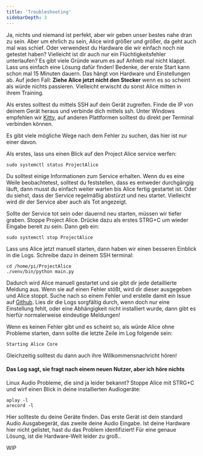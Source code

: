```yaml
---
title: 'Troubleshooting'
sidebarDepth: 3
---
```


Ja, nichts und niemand ist perfekt, aber wir geben unser bestes nahe dran zu sein. Aber um ehrlich zu sein, Alice wird größer und größer, da geht auch mal was schief. Oder verwendest du Hardware die wir einfach noch nie getestet haben? Vielleicht ist dir auch nur ein Flüchtigkeitsfehler unterlaufen? Es gibt viele Gründe warum es auf Anhieb mal nicht klappt. Lass uns einfach eine Lösung dafür finden!
Bedenke, der erste Start kann schon mal 15 Minuten dauern. Das hängt von Hardware und Einstellungen ab. Auf jeden Fall: **Ziehe Alice jetzt nicht den Stecker** wenn es so scheint als würde nichts passieren. Vielleicht erwischt du sonst Alice mitten in ihrem Training.

Als erstes solltest du mittels SSH auf dein Gerät zugreifen. Finde die IP von deinem Gerät heraus und verbinde dich mittels ssh. Unter Windows empfehlen wir [Kitty](https://www.9bis.net/kitty/#!pages/download.md), auf anderen Plattformen solltest du direkt per Terminal verbinden können.

Es gibt viele mögliche Wege nach dem Fehler zu suchen, das hier ist nur einer davon.

Als erstes, lass uns einen Blick auf den Project Alice service werfen:

`sudo systemctl status ProjectAlice`

Du solltest einige Informationen zum Service erhalten. Wenn du es eine Weile beobachtetest, solltest du feststellen, dass es entweder durchgängig läuft, dann musst du einfach weiter warten bis Alice fertig gestartet ist. Oder du siehst, dass der Service regelmäßig abstürzt und neu startet. Vielleicht wird dir der Service aber auch als Tot angezeigt.

Sollte der Service tot sein oder dauernd neu starten, müssen wir tiefer graben. Stoppe Project Alice. Drücke dazu als erstes STRG+C um wieder Eingabe bereit zu sein. Dann geb ein:

`sudo systemctl stop ProjectAlice`

Lass uns Alice jetzt manuell starten, dann haben wir einen besseren Einblick in die Logs. Schreibe dazu in deinem SSH terminal:

```shell script
cd /home/pi/ProjectAlice
./venv/bin/python main.py
```

Dadurch wird Alice manuell gestartet und sie gibt dir jede detaillierte Meldung aus. Wenn sie auf einen Fehler stößt, wird dir dieser ausgegeben und Alice stoppt. Suche nach so einem Fehler und erstelle damit ein Issue auf [Github](https://github.com/project-alice-assistant/ProjectAlice/issues/new). Lies dir die Logs sorgfältig durch, wenn doch nur eine Einstellung fehlt, oder eine Abhängigkeit nicht installiert wurde, dann gibt es hierfür normalerweise eindeutige Meldungen!

Wenn es keinen Fehler gibt und es scheint so, als würde Alice ohne Probleme starten, dann sollte die letzte Zeile im Log folgende sein:

`Starting Alice Core`

Gleichzeitig solltest du dann auch ihre Willkommensnachricht hören!

#### Das Log sagt, sie fragt nach einem neuen Nutzer, aber ich höre nichts
Linux Audio Probleme, die sind ja leider bekannt? Stoppe Alice mit STRG+C und wirf einen Blick in deine installierten Audiogeräte:

```shell script
aplay -l
arecord -l
```

Hier sollteste du deine Geräte finden. Das erste Gerät ist dein standard Audio Ausgabegerät, das zweite deine Audio Eingabe. Ist deine Hardware hier nicht gelistet, hast du das  Problem identifiziert! Für eine genaue Lösung, ist die Hardware-Welt leider zu groß..

WIP
